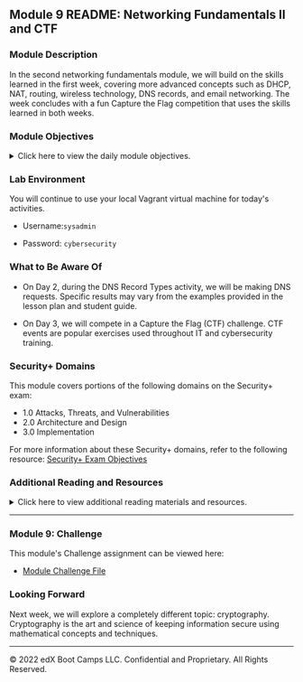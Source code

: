## Module 9 README: Networking Fundamentals II and CTF

### Module Description

In the second networking fundamentals module, we will build on the skills learned in the first week, covering more advanced concepts such as DHCP, NAT, routing, wireless technology, DNS records, and email networking. The week concludes with a fun Capture the Flag competition that uses the skills learned in both weeks. 

### Module Objectives 

<details>
    <summary>Click here to view the daily module objectives.</summary>

  <br>

- **Day 1:** IPs and Routing
- Explain how DHCP and NAT assist with the transmission of data from private to public networks and from public to private networks.
  
- Analyze packet captures to diagnose potential DHCP issues on a network.  
  
- Optimize routing schemes by determining the shortest or quickest paths between multiple servers.
  
- Use Wireshark to visualize wireless beacon signals, capture BSSIDs and SSIDs, and determine the type of wireless security being used by WAPs.
  
- Use Aircrack-ng to obtain a wireless key and decrypt wireless traffic to determine security risks.
  
- **Day 2:** Email Networks and Security

  - Validate DNS records using `nslookup`.

  - Describe the process, protocols, and headers associated with email communication.

  - Analyze email headers to identify suspicious content.

- **Day 3:** Networking Capture the Flag
- Compete in a networking Capture the Flag competition.

</details>


### Lab Environment

You will continue to use your local Vagrant virtual machine for today's activities.  

- Username:`sysadmin`

- Password: `cybersecurity`

### What to Be Aware Of

- On Day 2, during the DNS Record Types activity, we will be making DNS requests. Specific results may vary from the examples provided in the lesson plan and student guide. 

- On Day 3, we will compete in a Capture the Flag (CTF) challenge. CTF events are popular exercises used throughout IT and cybersecurity training.


### Security+ Domains 

This module covers portions of the following domains on the Security+ exam:

- 1.0 Attacks, Threats, and Vulnerabilities 
- 2.0 Architecture and Design 
- 3.0 Implementation

For more information about these Security+ domains, refer to the following resource: [Security+ Exam Objectives](https://comptiacdn.azureedge.net/webcontent/docs/default-source/exam-objectives/comptia-security-sy0-601-exam-objectives-(2-0).pdf?sfvrsn=8c5889ff_2)



### Additional Reading and Resources

<details> 
<summary> Click here to view additional reading materials and resources. </summary>
</br>

These resources are provided as optional, recommended resources to supplement the concepts covered in this module.

- **Day 1 Resources**

  - [YouTube: How DHCP works](https://www.youtube.com/watch?v=S43CFcpOZSI)
  - [YouTube: How NAT works](https://www.youtube.com/watch?v=QBqPzHEDzvo)
  - [comparitech.com: Types of Routing Protocol - The Ultimate Guide](https://www.comparitech.com/net-admin/routing-protocol-types-guide/)
  - [TechTarget: Introduction to Wireless Security](https://searchsecurity.techtarget.com/feature/An-introduction-to-wireless-security)
  - [Aircrack.ng: Aircrack-ng Newbie Guide for Linux](https://www.aircrack-ng.org/doku.php?id=newbie_guide)

- **Day 2 Resources**

  - [NS1: DNS Records Explained](https://ns1.com/resources/dns-records-explained)
  - [Cybersecurity Insiders: Threat Hunting Through Email Headers](https://www.cybersecurity-insiders.com/threat-hunting-through-email-headers/)

- **Day 3 Resources**

  - [CTF101.org: Capture the Flag 101](https://ctf101.org/)

  - [AT&T Cybersecurity: CTF Hacking - What is Capture the Flag?](https://cybersecurity.att.com/blogs/security-essentials/capture-the-flag-ctf-what-is-it-for-a-newbie)



</details>

---

### Module 9: Challenge

This module's Challenge assignment can be viewed here: 

- [Module Challenge File](../../2-Homework/09-Networking-Fundamentals-II-and-CTF-Review/readme.md)

### Looking Forward 

Next week, we will explore a completely different topic: cryptography. Cryptography is the art and science of keeping information secure using mathematical concepts and techniques.

---


© 2022 edX Boot Camps LLC. Confidential and Proprietary. All Rights Reserved.    
